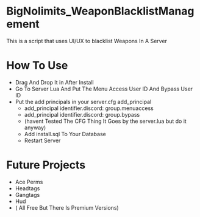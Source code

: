 # BigNolimits_WeaponBlacklistManagement
This is a script that uses UI/UX to blacklist Weapons In A Server

# How To Use
- Drag And Drop It in After Install
- Go To Server Lua And Put The Menu Access User ID And Bypass User ID
- Put the add principals in your server.cfg add_principal
   - add_principal identifier.discord: group.menuaccess
   - add_principal identifier.discord: group.bypass
   - (havent Tested The CFG Thing It Goes by the server.lua but do it anyway)
   - Add install.sql To Your Database
   - Restart Server

# Future Projects
- Ace Perms
- Headtags
- Gangtags
- Hud
- ( All Free But There Is Premium Versions)
